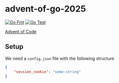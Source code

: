 # advent-of-go-2025

[![Go Fmt](https://github.com/mbaeum/advent-of-go-2025/actions/workflows/go-fmt.yml/badge.svg)](https://github.com/mbaeum/advent-of-go-2025/actions/workflows/go-fmt.yml) [![Go Test](https://github.com/mbaeum/advent-of-go-2025/actions/workflows/go-test.yml/badge.svg)](https://github.com/mbaeum/advent-of-go-2025/actions/workflows/go-test.yml)

[Advent of Code](https://adventofcode.com/)

## Setup

We need a `config.json` file with the following structure

```json
{
    "session_cookie": "some-string"
}
```
